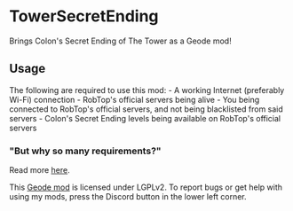 # TowerSecretEnding
Brings Colon's Secret Ending of The Tower as a Geode mod!
## Usage
<cy>The following are required to use this mod:</c>
<cy>- A working Internet (preferably Wi-Fi) connection</c>
<cy>- RobTop's official servers being alive</c>
<cy>- You being connected to RobTop's official servers, and not being blacklisted from said servers</c>
<cy>- Colon's Secret Ending levels being available on RobTop's official servers</c>
### "But why so many requirements?"
Read more [here](https://blank.org).

This [Geode mod](https://geode-sdk.org) is licensed under LGPLv2. To report bugs or get help with using my mods, press the Discord button in the lower left corner.